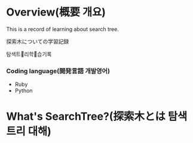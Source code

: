 # Overview(概要 개요)
<p>This is a record of learning about search tree.</p>
<p>探索木についての学習記録</p>
<p>탐색트리학습기록</p>

### Coding language(開発言語 개발영어)
 - Ruby
 - Python

# What's SearchTree?(探索木とは 탐색트리 대해)
